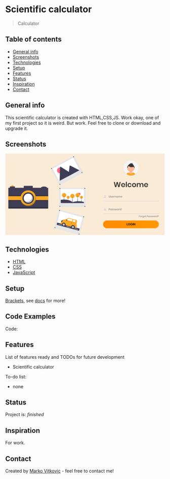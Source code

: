 # Scientific calculator
> Calculator

## Table of contents
* [General info](#general-info)
* [Screenshots](#screenshots)
* [Technologies](#technologies)
* [Setup](#setup)
* [Features](#features)
* [Status](#status)
* [Inspiration](#inspiration)
* [Contact](#contact)

## General info
This scientific calculator is created with HTML,CSS,JS. Work okay, one of my first project so it is weird. But work.
Feel free to clone or download and upgrade it.

## Screenshots
![](https://github.com/MarkoVitkovic/html_css_javascript-login_form/blob/master/sc.png)

## Technologies
* [HTML](https://devdocs.io/html/)
* [CSS](https://devdocs.io/css/)
* [JavaScript](https://devdocs.io/javascript/)

## Setup
[Brackets](https://http://brackets.io/), see [docs](http://brackets.io/docs/current/modules/brackets.html) for more!

## Code Examples
Code:</br>


## Features
List of features ready and TODOs for future development
* Scientific calculator

To-do list:
* none


## Status
Project is: _finished_

## Inspiration
For work.

## Contact
Created by [Marko Vitkovic](https://github.com/MarkoVitkovic) - feel free to contact me!

